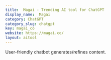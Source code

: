 ```yaml
---
title:  Magai - Trending AI tool for ChatGPT
display_name:  Magai
category: ChatGPT
category_slug: chatgpt
key: magai_co
website: https://magai.co/
layout: aitool
---
```


User-friendly chatbot generates/refines content.
